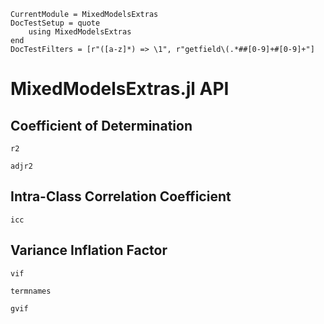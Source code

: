 ```@meta
CurrentModule = MixedModelsExtras
DocTestSetup = quote
    using MixedModelsExtras
end
DocTestFilters = [r"([a-z]*) => \1", r"getfield\(.*##[0-9]+#[0-9]+"]
```

# MixedModelsExtras.jl API

## Coefficient of Determination

```@docs
r2
```

```@docs
adjr2
```


## Intra-Class Correlation Coefficient

```@docs
icc
```

## Variance Inflation Factor

```@docs
vif
```

```@docs
termnames
```

```@docs
gvif
```
